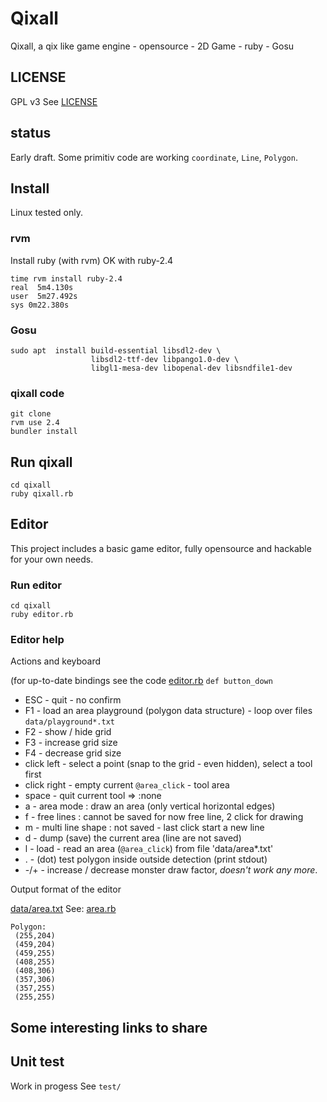 # Qixall

Qixall, a qix like game engine - opensource - 2D Game - ruby - Gosu

## LICENSE
GPL v3
See [LICENSE](LICENSE)


## status
Early draft.
Some primitiv code are working `coordinate`, `Line`, `Polygon`.

## Install
Linux tested only.

### rvm
Install ruby (with rvm)
OK with ruby-2.4

~~~
time rvm install ruby-2.4
real  5m4.130s
user  5m27.492s
sys 0m22.380s
~~~

### Gosu
~~~
sudo apt  install build-essential libsdl2-dev \
                  libsdl2-ttf-dev libpango1.0-dev \
                  libgl1-mesa-dev libopenal-dev libsndfile1-dev
~~~

### qixall code

~~~
git clone
rvm use 2.4
bundler install
~~~

## Run qixall

~~~
cd qixall
ruby qixall.rb
~~~

## Editor

This project includes a basic game editor, fully opensource and hackable for
your own needs.

### Run editor

~~~
cd qixall
ruby editor.rb
~~~

### Editor help

Actions and keyboard

(for up-to-date bindings see the code [editor.rb](editor.rb) `def button_down`

* ESC - quit - no confirm
* F1 - load an area playground (polygon data structure) - loop over files `data/playground*.txt`
* F2 - show / hide grid
* F3 - increase grid size
* F4 - decrease grid size
* click left - select a point (snap to the grid - even hidden), select a tool first
* click right - empty current `@area_click` - tool area
* space - quit current tool => :none
* a - area mode : draw an area (only vertical horizontal edges)
* f - free lines : cannot be saved for now free line, 2 click for drawing
* m - multi line shape : not saved - last click start a new line
* d - dump (save) the current area (line are not saved)
* l - load - read an area (`@area_click`) from file 'data/area*.txt'
* . - (dot) test polygon inside outside detection (print stdout)
* -/+ - increase / decrease monster draw factor, *doesn't work any more*.

Output format of the editor

[data/area.txt](data/area.txt) See: [area.rb](area.rb)
~~~
Polygon:
 (255,204)
 (459,204)
 (459,255)
 (408,255)
 (408,306)
 (357,306)
 (357,255)
 (255,255)
~~~

## Some interesting links to share

## Unit test

Work in progess See `test/`
